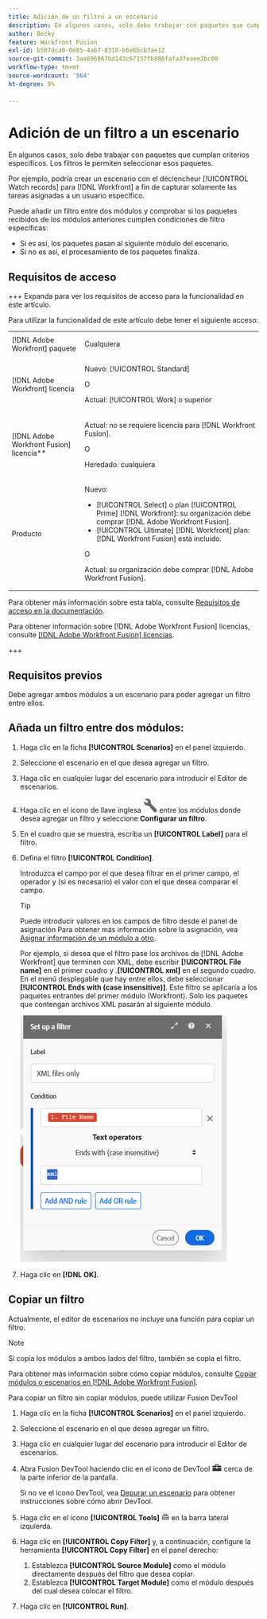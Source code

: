 ```yaml
---
title: Adición de un filtro a un escenario
description: En algunos casos, solo debe trabajar con paquetes que cumplan criterios específicos. Los filtros le permiten seleccionar esos paquetes.
author: Becky
feature: Workfront Fusion
exl-id: b507dca0-0e85-4ab7-8310-b6e6bcb7ae12
source-git-commit: 3aa896867bd143c67157fb886fafa37eaee2bc00
workflow-type: tm+mt
source-wordcount: '564'
ht-degree: 9%

---
```


# Adición de un filtro a un escenario

En algunos casos, solo debe trabajar con paquetes que cumplan criterios específicos. Los filtros le permiten seleccionar esos paquetes.

Por ejemplo, podría crear un escenario con el déclencheur [!UICONTROL Watch records] para [!DNL Workfront] a fin de capturar solamente las tareas asignadas a un usuario específico.

Puede añadir un filtro entre dos módulos y comprobar si los paquetes recibidos de los módulos anteriores cumplen condiciones de filtro específicas:

* Si es así, los paquetes pasan al siguiente módulo del escenario.
* Si no es así, el procesamiento de los paquetes finaliza.

## Requisitos de acceso

+++ Expanda para ver los requisitos de acceso para la funcionalidad en este artículo.

Para utilizar la funcionalidad de este artículo debe tener el siguiente acceso:

<table style="table-layout:auto">
 <col> 
 <col> 
 <tbody> 
  <tr> 
   <td role="rowheader">[!DNL Adobe Workfront] paquete</td> 
   <td> <p>Cualquiera</p> </td> 
  </tr> 
  <tr data-mc-conditions=""> 
   <td role="rowheader">[!DNL Adobe Workfront] licencia</td> 
   <td> <p>Nuevo: [!UICONTROL Standard]</p><p>O</p><p>Actual: [!UICONTROL Work] o superior</p> </td> 
  </tr> 
  <tr> 
   <td role="rowheader">[!DNL Adobe Workfront Fusion] licencia**</td> 
   <td>
   <p>Actual: no se requiere licencia para [!DNL Workfront Fusion].</p>
   <p>O</p>
   <p>Heredado: cualquiera </p>
   </td> 
  </tr> 
  <tr> 
   <td role="rowheader">Producto</td> 
   <td>
   <p>Nuevo:</p> <ul><li>[!UICONTROL Select] o plan [!UICONTROL Prime] [!DNL Workfront]: su organización debe comprar [!DNL Adobe Workfront Fusion].</li><li>[!UICONTROL Ultimate] [!DNL Workfront] plan: [!DNL Workfront Fusion] está incluido.</li></ul>
   <p>O</p>
   <p>Actual: su organización debe comprar [!DNL Adobe Workfront Fusion].</p>
   </td> 
  </tr>
 </tbody> 
</table>

Para obtener más información sobre esta tabla, consulte [Requisitos de acceso en la documentación](/help/workfront-fusion/references/licenses-and-roles/access-level-requirements-in-documentation.md).

Para obtener información sobre [!DNL Adobe Workfront Fusion] licencias, consulte [[!DNL Adobe Workfront Fusion] licencias](/help/workfront-fusion/set-up-and-manage-workfront-fusion/licensing-operations-overview/license-automation-vs-integration.md).

+++

## Requisitos previos

Debe agregar ambos módulos a un escenario para poder agregar un filtro entre ellos.

## Añada un filtro entre dos módulos:

1. Haga clic en la ficha **[!UICONTROL Scenarios]** en el panel izquierdo.
1. Seleccione el escenario en el que desea agregar un filtro.
1. Haga clic en cualquier lugar del escenario para introducir el Editor de escenarios.
1. Haga clic en el icono de llave inglesa ![Icono de llave inglesa](assets/wrench-icon.png) entre los módulos donde desea agregar un filtro y seleccione **Configurar un filtro**.
1. En el cuadro que se muestra, escriba un **[!UICONTROL Label]** para el filtro.
1. Defina el filtro **[!UICONTROL Condition]**.

   Introduzca el campo por el que desea filtrar en el primer campo, el operador y (si es necesario) el valor con el que desea comparar el campo.

   >[!TIP]
   >
   >Puede introducir valores en los campos de filtro desde el panel de asignación
   >Para obtener más información sobre la asignación, vea [Asignar información de un módulo a otro](/help/workfront-fusion/create-scenarios/map-data/map-data-from-one-to-another.md).

   Por ejemplo, si desea que el filtro pase los archivos de [!DNL Adobe Workfront] que terminen con XML, debe escribir **[!UICONTROL File name]** en el primer cuadro y .**[!UICONTROL xml]** en el segundo cuadro. En el menú desplegable que hay entre ellos, debe seleccionar **[!UICONTROL Ends with (case insensitive)]**. Este filtro se aplicaría a los paquetes entrantes del primer módulo (Workfront). Solo los paquetes que contengan archivos XML pasarán al siguiente módulo.

   ![Configurar un filtro](assets/set-up-filter-box.png)

1. Haga clic en **[!DNL OK]**.

## Copiar un filtro

Actualmente, el editor de escenarios no incluye una función para copiar un filtro.

>[!NOTE]
>
>Si copia los módulos a ambos lados del filtro, también se copia el filtro.
>
>Para obtener más información sobre cómo copiar módulos, consulte [Copiar módulos o escenarios en [!DNL Adobe Workfront Fusion]](/help/workfront-fusion/create-scenarios/add-modules/copy-modules-or-scenarios.md).

Para copiar un filtro sin copiar módulos, puede utilizar Fusion DevTool

1. Haga clic en la ficha **[!UICONTROL Scenarios]** en el panel izquierdo.
1. Seleccione el escenario en el que desea agregar un filtro.
1. Haga clic en cualquier lugar del escenario para introducir el Editor de escenarios.
1. Abra Fusion DevTool haciendo clic en el icono de DevTool ![DevTool](assets/debugger-icon.png) cerca de la parte inferior de la pantalla.

   Si no ve el icono DevTool, vea [Depurar un escenario](/help/workfront-fusion/manage-scenarios/debug-a-scenario.md) para obtener instrucciones sobre cómo abrir DevTool.

1. Haga clic en el icono **[!UICONTROL Tools]** ![Herramientas DevTool](assets/devtools-tools-icon.png) en la barra lateral izquierda.

1. Haga clic en **[!UICONTROL Copy Filter]** y, a continuación, configure la herramienta **[!UICONTROL Copy Filter]** en el panel derecho:

   1. Establezca **[!UICONTROL Source Module]** como el módulo directamente después del filtro que desea copiar.
   1. Establezca **[!UICONTROL Target Module]** como el módulo después del cual desea colocar el filtro.

1. Haga clic en **[!UICONTROL Run]**.
